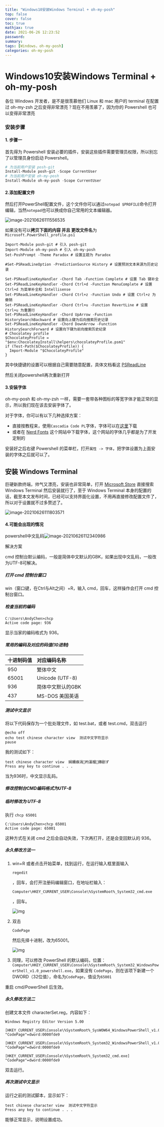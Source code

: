 ```yaml
---
title: "Windows10安装Windows Terminal + oh-my-posh"
top: false
cover: false
toc: true
mathjax: true
date: 2021-06-26 12:23:52
password:
summary:
tags: [Windows，oh-my-posh]
categories: oh-my-posh
---
```



# Windows10安装Windows Terminal + oh-my-posh

各位 Windows 开发者，是不是很羡慕他们 Linux 和 mac 用户的 terminal 在配置过 oh-my-zsh 之后变得非常漂亮？现在不用羡慕了，因为你的 Powershell 也可以变得非常漂亮


### 安装步骤

#### 1. 步骤一

首先得为 Powershell 安装必要的插件，安装这些插件需要管理员权限，所以别忘了以管理员身份启动 Powershell。

```powershell
# 为当前用户安装 posh-git
Install-Module posh-git -Scope CurrentUser
# 为当前用户安装 oh-my-posh
Install-Module oh-my-posh -Scope CurrentUser
```

#### 2.添加配置文件

然后打开PowerShell配置文件，这个文件你可以通过`notepad $PROFILE`命令打开编辑，当然`notepad`也可以换成你自己常用的文本编辑器。

![image-20210626111556535](https://raw.githubusercontent.com/leblog/img/main/huiyi/image-20210626111556535.png)

如果没有可以**拷贝下面的内容 并且 更改文件名**为`Microsoft.PowerShell_profile.ps1`

````shell
Import-Module posh-git # 引入 posh-git
Import-Module oh-my-posh # 引入 oh-my-posh
Set-PoshPrompt -Theme Paradox # 设置主题为 Paradox

#Set-PSReadLineOption -PredictionSource History # 设置预测文本来源为历史记录
 
Set-PSReadlineKeyHandler -Chord Tab -Function Complete # 设置 Tab 键补全
Set-PSReadLineKeyHandler -Chord Ctrl+d -Function MenuComplete # 设置 Ctrl+d 为菜单补全和 Intellisense
Set-PSReadLineKeyHandler -Chord Ctrl+z -Function Undo # 设置 Ctrl+z 为撤销
Set-PSReadLineKeyHandler -Chord Ctrl+u -Function RevertLine # 设置 Ctrl+u 为重置行
Set-PSReadLineKeyHandler -Chord UpArrow -Function HistorySearchBackward # 设置向上键为后向搜索历史记录
Set-PSReadLineKeyHandler -Chord DownArrow -Function HistorySearchForward # 设置向下键为前向搜索历史纪录
# Chocolatey profile
$ChocolateyProfile = "$env:ChocolateyInstall\helpers\chocolateyProfile.psm1"
if (Test-Path($ChocolateyProfile)) {
  Import-Module "$ChocolateyProfile"
}
````

其中快捷键的设置可以根据自己需要随意配置，具体文档看这 [PSReadLine](https://docs.microsoft.com/en-us/powershell/module/psreadline/?view=powershell-7.1)

然后关闭powershell再次重新打开

#### 3.安装字体

oh-my-posh 和 oh-my-zsh 一样，需要一套带各种图标的等宽字体才能正常的显示，所以我们现在该去安装字体了。

对于字体，你可以有以下几种选择方案：

- 直接按教程来，使用`Cascadia Code PL`字体，字体可以在[这里](https://github.com/microsoft/cascadia-code/releases)下载
- 或者在 [Nerd Fonts](https://www.nerdfonts.com/) 这个网站中下载字体，这个网站的字体几乎都是为了开发定制的

安装好之后右键 Powershell 的菜单栏，打开`属性 -> 字体`，把字体设置为上面安装的字体之后就可以了。

## 安装 Windows Terminal

巨硬新款终端，帅气又漂亮，安装也非常简单，打开 [Microsoft Store](https://www.microsoft.com/zh-cn/p/windows-terminal/9n0dx20hk701?activetab=pivot:overviewtab) 直接搜索 Windows Terminal 然后安装就行了，至于 Windows Terminal 本身的配置的话，截至本文发布时间，已经可以支持界面化设置，不用再直接修改配置文件了，所以对于设置就不过多赘述了。



![image-20210626111803571](https://raw.githubusercontent.com/leblog/img/main/huiyi/image-20210626111803571.png)



#### 4.可能会出现的情况

powershell中文乱码![image-20210626112340986](C:\Users\58387\AppData\Roaming\Typora\typora-user-images\image-20210626112340986.png)

解决方案

cmd 控制台默认编码，一般是简体中文默认的GBK，如果出现中文乱码，一般改为UTF-8可解决。

##### 打开 cmd 控制台窗口

win（窗口键，在Ctrl与Alt之间）+R，输入 cmd，回车，这样操作会打开 cmd 控制台窗口。

##### 检查当前的编码

```
C:\Users\AndyChen>chcp
Active code page: 936
```

显示当家的编码格式为 936。

##### 常用的编码及对应的码值(10进制)

| 十进制码值 | 对应编码名称      |
| :--------- | :---------------- |
| 950        | 繁体中文          |
| 65001      | Unicode (UTF-8)   |
| 936        | 简体中文默认的GBK |
| 437        | MS-DOS 美国英语   |

##### 测试中文显示

将以下代码保存为一个批处理文件，如 test.bat，或者 test.cmd，双击运行

```
@echo off
echo test chinese character view  测试中文字符显示
pause
```



我的测试如下：

```
test chinese character view  娴嬭瘯涓枃瀛楃鏄剧ず
Press any key to continue . . .
```



当为936时，中文显示乱码。

##### 修改控制台CMD编码格式为UTF-8

##### 临时修改为 UTF-8

执行 `chcp 65001`

```
C:\Users\AndyChen>chcp 65001
Active code page: 65001
```



这种方式在关闭 cmd 之后会自动失效，下次再打开，还是会变回默认的 936。

##### 永久修改方法一

1. win+R 或者点击开始菜单，找到运行，在运行输入框里面输入

   ```
   regedit
   ```

   ，回车，会打开注册码编辑窗口，在地址栏输入：

   ```
   Computer\HKEY_CURRENT_USER\Console\%SystemRoot%_System32_cmd.exe
   ```

   ，回车。

   ![img](https://www.lovesofttech.com/img/general/cmd-chinese-character-01.png)

2. 双击

    

   ```
   CodePage
   ```

    

   然后先择十进制，改为65001。

   ![img](https://www.lovesofttech.com/img/general/cmd-chinese-character.png)

3. 同理，可以修改 PowerShell 的默认编码，位置：`Computer\HKEY_CURRENT_USER\Console\%SystemRoot%_System32_WindowsPowerShell_v1.0_powershell.exe`，如果没有 `CodePage`，则在该项下新建一个 DWORD（32位值），命名为`CodePage`，值设为`65001`

重启 cmd/PowerShell 后生效。

##### 永久修改方法二

创建文本文件 characterSet.reg，内容如下：

```
Windows Registry Editor Version 5.00

[HKEY_CURRENT_USER\Console\%SystemRoot%_SysWOW64_WindowsPowerShell_v1.0_powershell.exe]
"CodePage"=dword:0000fde9

[HKEY_CURRENT_USER\Console\%SystemRoot%_System32_WindowsPowerShell_v1.0_powershell.exe]
"CodePage"=dword:0000fde9

[HKEY_CURRENT_USER\Console\%SystemRoot%_System32_cmd.exe]
"CodePage"=dword:0000fde9
```



双击运行。

##### 再次测试中文显示

运行之前的测试脚本，显示如下：

```
test chinese character view  测试中文字符显示
Press any key to continue . . .
```



能够正常显示，说明设置成功。